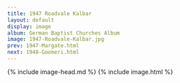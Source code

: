 ```yaml
---
title: 1947 Roadvale Kalbar
layout: default
display: image
album: German Baptist Churches Album
image: 1947-Roadvale-Kalbar.jpg
prev: 1947-Margate.html
next: 1948-Goomeri.html
---
```

{% include image-head.md %}
{% include image.html %}